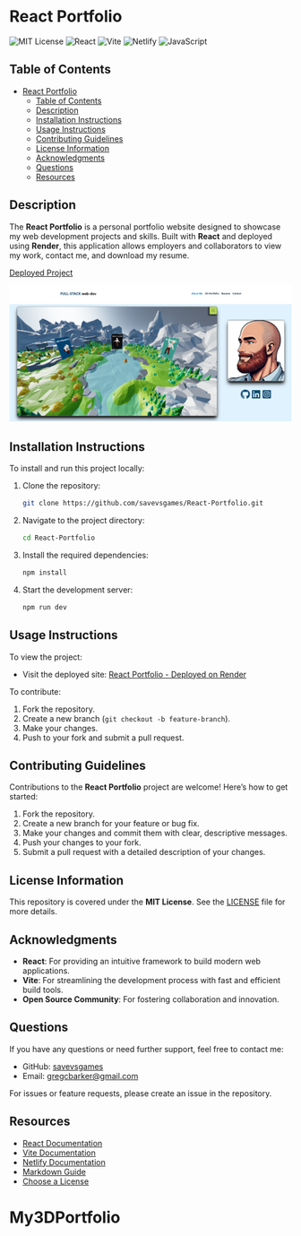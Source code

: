 # React Portfolio

![MIT License](https://img.shields.io/badge/License-MIT-yellow.svg)
![React](https://img.shields.io/badge/React-17.0.2-blue.svg)
![Vite](https://img.shields.io/badge/Vite-2.9.9-lightblue.svg)
![Netlify](https://img.shields.io/badge/Deployed_on-Netlify-brightgreen.svg)
![JavaScript](https://img.shields.io/badge/JavaScript-ES6%2B-yellow.svg)

## Table of Contents

- [React Portfolio](#react-portfolio)
  - [Table of Contents](#table-of-contents)
  - [Description](#description)
  - [Installation Instructions](#installation-instructions)
  - [Usage Instructions](#usage-instructions)
  - [Contributing Guidelines](#contributing-guidelines)
  - [License Information](#license-information)
  - [Acknowledgments](#acknowledgments)
  - [Questions](#questions)
  - [Resources](#resources)

## Description

The **React Portfolio** is a personal portfolio website designed to showcase my web development projects and skills. Built with **React** and deployed using **Render**, this application allows employers and collaborators to view my work, contact me, and download my resume. 

[Deployed Project](https://my3dportfolio-iqxj.onrender.com/)

![React Portfolio Screenshot](./PORTAL-folio.png)

## Installation Instructions

To install and run this project locally:

1. Clone the repository:

   ```bash
   git clone https://github.com/savevsgames/React-Portfolio.git
   ```

2. Navigate to the project directory:

   ```bash
   cd React-Portfolio
   ```

3. Install the required dependencies:

   ```bash
   npm install
   ```

4. Start the development server:
   ```bash
   npm run dev
   ```

## Usage Instructions

To view the project:

- Visit the deployed site: [React Portfolio - Deployed on Render](https://my3dportfolio-iqxj.onrender.com/)

To contribute:

1. Fork the repository.
2. Create a new branch (`git checkout -b feature-branch`).
3. Make your changes.
4. Push to your fork and submit a pull request.

## Contributing Guidelines

Contributions to the **React Portfolio** project are welcome! Here’s how to get started:

1. Fork the repository.
2. Create a new branch for your feature or bug fix.
3. Make your changes and commit them with clear, descriptive messages.
4. Push your changes to your fork.
5. Submit a pull request with a detailed description of your changes.

## License Information

This repository is covered under the **MIT License**. See the [LICENSE](./LICENSE) file for more details.

## Acknowledgments

- **React**: For providing an intuitive framework to build modern web applications.
- **Vite**: For streamlining the development process with fast and efficient build tools.
- **Open Source Community**: For fostering collaboration and innovation.

## Questions

If you have any questions or need further support, feel free to contact me:

- GitHub: [savevsgames](https://github.com/savevsgames)
- Email: [gregcbarker@gmail.com](mailto:gregcbarker@gmail.com)

For issues or feature requests, please create an issue in the repository.

## Resources

- [React Documentation](https://reactjs.org/)
- [Vite Documentation](https://vitejs.dev/)
- [Netlify Documentation](https://www.netlify.com/docs/)
- [Markdown Guide](https://www.markdownguide.org/)
- [Choose a License](https://choosealicense.com/)
# My3DPortfolio
